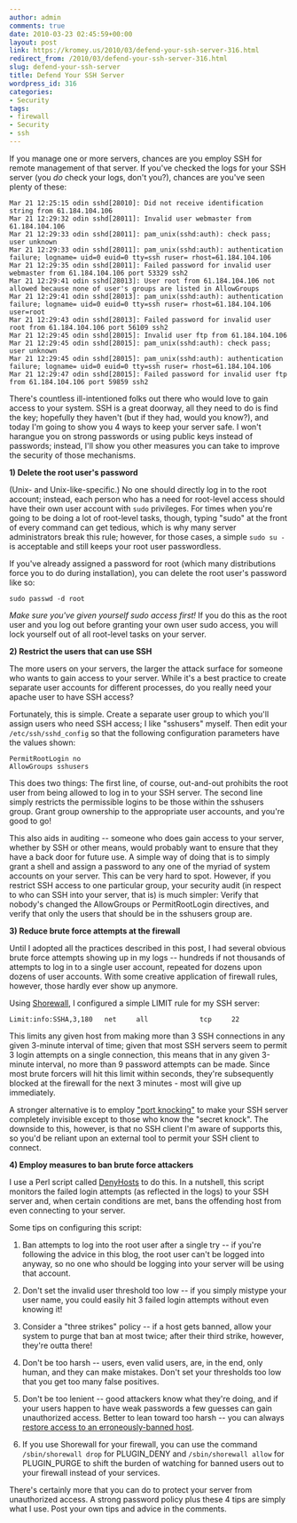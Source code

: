 ```yaml
---
author: admin
comments: true
date: 2010-03-23 02:45:59+00:00
layout: post
link: https://kromey.us/2010/03/defend-your-ssh-server-316.html
redirect_from: /2010/03/defend-your-ssh-server-316.html
slug: defend-your-ssh-server
title: Defend Your SSH Server
wordpress_id: 316
categories:
- Security
tags:
- firewall
- Security
- ssh
---
```


If you manage one or more servers, chances are you employ SSH for remote management of that server. If you've checked the logs for your SSH server (you _do_ check your logs, don't you?), chances are you've seen plenty of these:

    Mar 21 12:25:15 odin sshd[28010]: Did not receive identification string from 61.184.104.106
    Mar 21 12:29:32 odin sshd[28011]: Invalid user webmaster from 61.184.104.106
    Mar 21 12:29:33 odin sshd[28011]: pam_unix(sshd:auth): check pass; user unknown
    Mar 21 12:29:33 odin sshd[28011]: pam_unix(sshd:auth): authentication failure; logname= uid=0 euid=0 tty=ssh ruser= rhost=61.184.104.106
    Mar 21 12:29:35 odin sshd[28011]: Failed password for invalid user webmaster from 61.184.104.106 port 53329 ssh2
    Mar 21 12:29:41 odin sshd[28013]: User root from 61.184.104.106 not allowed because none of user's groups are listed in AllowGroups
    Mar 21 12:29:41 odin sshd[28013]: pam_unix(sshd:auth): authentication failure; logname= uid=0 euid=0 tty=ssh ruser= rhost=61.184.104.106  user=root
    Mar 21 12:29:43 odin sshd[28013]: Failed password for invalid user root from 61.184.104.106 port 56109 ssh2
    Mar 21 12:29:45 odin sshd[28015]: Invalid user ftp from 61.184.104.106
    Mar 21 12:29:45 odin sshd[28015]: pam_unix(sshd:auth): check pass; user unknown
    Mar 21 12:29:45 odin sshd[28015]: pam_unix(sshd:auth): authentication failure; logname= uid=0 euid=0 tty=ssh ruser= rhost=61.184.104.106
    Mar 21 12:29:47 odin sshd[28015]: Failed password for invalid user ftp from 61.184.104.106 port 59859 ssh2

There's countless ill-intentioned folks out there who would love to gain access to your system. SSH is a great doorway, all they need to do is find the key; hopefully they haven't (but if they had, would you know?), and today I'm going to show you 4 ways to keep your server safe. I won't harangue you on strong passwords or using public keys instead of passwords; instead, I'll show you other measures you can take to improve the security of those mechanisms.

**1) Delete the root user's password**

(Unix- and Unix-like-specific.) No one should directly log in to the root account; instead, each person who has a need for root-level access should have their own user account with `sudo` privileges. For times when you're going to be doing a lot of root-level tasks, though, typing "sudo" at the front of every command can get tedious, which is why many server administrators break this rule; however, for those cases, a simple `sudo su -` is acceptable and still keeps your root user passwordless.

If you've already assigned a password for root (which many distributions force you to do during installation), you can delete the root user's password like so:


    
    sudo passwd -d root



_Make sure you've given yourself sudo access first!_ If you do this as the root user and you log out before granting your own user sudo access, you will lock yourself out of all root-level tasks on your server.

**2) Restrict the users that can use SSH**

The more users on your servers, the larger the attack surface for someone who wants to gain access to your server. While it's a best practice to create separate user accounts for different processes, do you really need your apache user to have SSH access?

Fortunately, this is simple. Create a separate user group to which you'll assign users who need SSH access; I like "sshusers" myself. Then edit your `/etc/ssh/sshd_config` so that the following configuration parameters have the values shown:


    
    PermitRootLogin no
    AllowGroups sshusers



This does two things: The first line, of course, out-and-out prohibits the root user from being allowed to log in to your SSH server. The second line simply restricts the permissible logins to be those within the sshusers group. Grant group ownership to the appropriate user accounts, and you're good to go!

This also aids in auditing -- someone who does gain access to your server, whether by SSH or other means, would probably want to ensure that they have a back door for future use. A simple way of doing that is to simply grant a shell and assign a password to any one of the myriad of system accounts on your server. This can be very hard to spot. However, if you restrict SSH access to one particular group, your security audit (in respect to who can SSH into your server, that is) is much simpler: Verify that nobody's changed the AllowGroups or PermitRootLogin directives, and verify that only the users that should be in the sshusers group are.

**3) Reduce brute force attempts at the firewall**

Until I adopted all the practices described in this post, I had several obvious brute force attempts showing up in my logs -- hundreds if not thousands of attempts to log in to a single user account, repeated for dozens upon dozens of user accounts. With some creative application of firewall rules, however, those hardly ever show up anymore.

Using [Shorewall](http://www.shorewall.net/), I configured a simple LIMIT rule for my SSH server:


    
    Limit:info:SSHA,3,180   net     all             tcp     22



This limits any given host from making more than 3 SSH connections in any given 3-minute interval of time; given that most SSH servers seem to permit 3 login attempts on a single connection, this means that in any given 3-minute interval, no more than 9 password attempts can be made. Since most brute forcers will hit this limit within seconds, they're subsequently blocked at the firewall for the next 3 minutes - most will give up immediately.

A stronger alternative is to employ ["port knocking"](http://www.shorewall.net/4.2/PortKnocking.html) to make your SSH server completely invisible except to those who know the "secret knock". The downside to this, however, is that no SSH client I'm aware of supports this, so you'd be reliant upon an external tool to permit your SSH client to connect.

**4) Employ measures to ban brute force attackers**

I use a Perl script called [DenyHosts](http://denyhosts.sourceforge.net/index.html) to do this. In a nutshell, this script monitors the failed login attempts (as reflected in the logs) to your SSH server and, when certain conditions are met, bans the offending host from even connecting to your server.

Some tips on configuring this script:



	
  1. Ban attempts to log into the root user after a single try -- if you're following the advice in this blog, the root user can't be logged into anyway, so no one who should be logging into your server will be using that account.

	
  2. Don't set the invalid user threshold too low -- if you simply mistype your user name, you could easily hit 3 failed login attempts without even knowing it!

	
  3. Consider a "three strikes" policy -- if a host gets banned, allow your system to purge that ban at most twice; after their third strike, however, they're outta there!

	
  4. Don't be too harsh -- users, even valid users, are, in the end, only human, and they can make mistakes. Don't set your thresholds too low that you get too many false positives.

	
  5. Don't be too lenient -- good attackers know what they're doing, and if your users happen to have weak passwords a few guesses can gain unauthorized access. Better to lean toward too harsh -- you can always [restore access to an erroneously-banned host](http://denyhosts.sourceforge.net/faq.html#3_19).

	
  6. If you use Shorewall for your firewall, you can use the command `/sbin/shorewall drop` for PLUGIN_DENY and `/sbin/shorewall allow` for PLUGIN_PURGE to shift the burden of watching for banned users out to your firewall instead of your services.





There's certainly more that you can do to protect your server from unauthorized access. A strong password policy plus these 4 tips are simply what I use. Post your own tips and advice in the comments.

